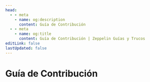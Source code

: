 ```yaml
---
head:
  - - meta
    - name: og:description
      content: Guía de Contribución
  - - meta
    - name: og:title
      content: Guía de Contribución | Zeppelin Guías y Trucos
editLink: false
lastUpdated: false
---
```


# Guía de Contribución